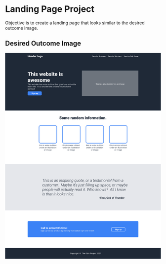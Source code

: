 # Landing Page Project
Objective is to create a landing page that looks similar to the desired outcome image.

## Desired Outcome Image
![outcome](./desired-outcome.png)
